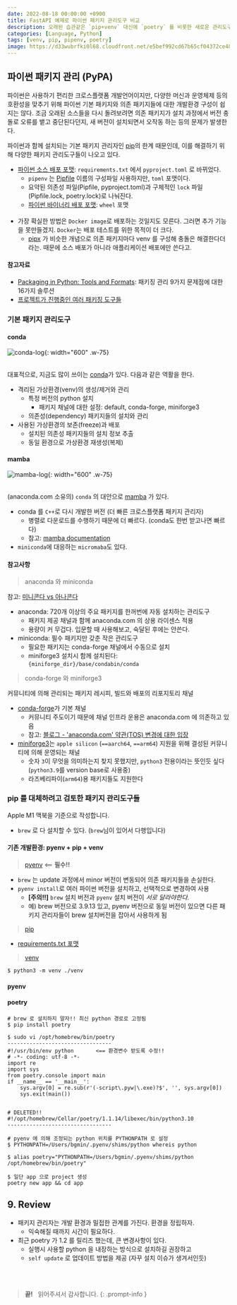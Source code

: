 ```yaml
---
date: 2022-08-18 00:00:00 +0900
title: FastAPI 예제로 파이썬 패키지 관리도구 비교
description: 오래된 습관같은 `pip+venv` 대신에 `poetry` 를 비롯한 새로운 관리도구들을 알아보겠습니다.
categories: [Language, Python]
tags: [venv, pip, pipenv, poetry]
image: https://d33wubrfki0l68.cloudfront.net/e5bef992cd67b65cf04372ce4802620989c02ccd/4d1dc/static/images/blog/poetry.png
---
```


## 파이썬 패키지 관리 (PyPA)

파이썬은 사용하기 편리한 크로스플랫폼 개발언어이지만, 다양한 머신과 운영체제 등의 호환성을 맞추기 위해 파이썬 기본 패키지와 의존 패키지들에 대한 개발환경 구성이 쉽지는 않다. 조금 오래된 소스들을 다시 돌려보려면 의존 패키지가 설치 과정에서 버전 충돌로 오류를 뱉고 중단된다던지, 새 버전이 설치되면서 오작동 하는 등의 문제가 발생한다.

파이썬과 함께 설치되는 기본 패키지 관리자인 [pip](https://pip.pypa.io/en/stable/)의 한계 때문인데, 이를 해결하기 위해 다양한 패키지 관리도구들이 나오고 있다.

- [파이썬 소스 배포 포맷](https://packaging.python.org/en/latest/specifications/source-distribution-format/): `requirements.txt` 에서 `pyproject.toml` 로 바뀌었다.
  - `pipenv` 는 [Pipfile](https://realpython.com/pipenv-guide/#the-pipfile) 이름의 구성파일 사용하지만, `toml` 포맷이다.
  - 요약된 의존성 파일(Pipfile, pyproject.toml)과 구체적인 `lock` 파일(Pipfile.lock, poetry.lock)로 나눠진다.
  - [파이썬 바이너리 배포 포맷](https://packaging.python.org/en/latest/specifications/binary-distribution-format/): `wheel` 포맷
    <br/>&nbsp;
- 가장 확실한 방법은 `Docker image`로 배포하는 것일지도 모른다. 그러면 추가 기능을 못만들겠지. `Docker`는 배포 테스트를 위한 목적이 더 크다.
  - [pipx](https://github.com/pypa/pipx) 가 비슷한 개념으로 의존 패키지마다 venv 를 구성해 충돌은 해결한다더라는. 때문에 소스 배포가 아니라 애플리케이션 배포에만 쓴다고.

#### 참고자료

- [Packaging in Python: Tools and Formats](https://towardsdatascience.com/packaging-in-python-tools-and-formats-743ead5f39ee): 패키징 관리 9가지 문제점에 대한 16가지 솔루션
- [프로젝트가 진행중인 여러 패키징 도구들](https://packaging.python.org/en/latest/key_projects/)

### 기본 패키지 관리도구

#### conda

![conda-log](https://miro.medium.com/max/1400/1*-_SPidVy1TiaCqhSv7-8Rw.png){: width="600" .w-75} <br />&nbsp;

대표적으로, 지금도 많이 쓰이는 [conda](https://docs.conda.io/en/latest/)가 있다. 다음과 같은 역활을 한다.

- 격리된 가상환경(venv)의 생성/제거와 관리
  - 특정 버전의 python 설치
    - 패키지 채널에 대한 설정: default, conda-forge, miniforge3
  - 의존성(dependency) 패키지들의 설치와 관리
- 사용된 가상환경의 보존(freeze)과 배포
  - 설치된 의존성 패키지들의 설치 정보 추출
  - 동일 환경으로 가상환경 재생성(복제)

#### mamba

![mamba-log](https://github.com/mamba-org/mamba/blob/master/docs/assets/mamba_header.png?raw=true){: width="600" .w-75} <br />&nbsp;

(anaconda.com 소유의) `conda` 의 대안으로 [mamba](https://github.com/mamba-org/mamba) 가 있다.

- conda 를 `C++`로 다시 개발한 버전 (더 빠른 크로스플랫폼 패키지 관리자)
  - 병렬로 다운로드를 수행하기 때문에 더 빠르다. (conda도 한번 받고나면 빠르다)
  - 참고: [mamba documentation](https://mamba.readthedocs.io/en/latest/index.html)
- `miniconda`에 대응하는 `micromaba`도 있다.

#### 참고사항

> anaconda 와 miniconda

참고: [미니콘다 vs 아나콘다](https://velog.io/@ash3767/%EB%AF%B8%EB%8B%88%EC%BD%98%EB%8B%A4-vs-%EC%95%84%EB%82%98%EC%BD%98%EB%8B%A4)

- anaconda: 720개 이상의 주요 패키지를 한꺼번에 자동 설치하는 관리도구
  - 패키지 제공 채널과 함께 anaconda.com 의 상용 라이센스 적용
  - 용량이 커 무겁다. 입문할 때 사용해보고, 숙달된 후에는 안쓴다.
- miniconda: 필수 패키지만 갖춘 작은 관리도구
  - 필요한 패키지는 conda-forge 채널에서 수동으로 설치
  - miniforge3 설치시 함께 설치된다: `{miniforge_dir}/base/condabin/conda`

> conda-forge 와 miniforge3

커뮤니티에 의해 관리되는 패키지 레시피, 빌드와 배포의 리포지토리 채널

- [conda-forge](https://anaconda.org/conda-forge/repo)가 기본 채널
  - 커뮤니티 주도이기 때문에 채널 인프라 운용은 anaconda.com 에 의존하고 있음
  - 참고: [블로그 - 'anaconda.com' 약관(TOS) 변경에 대한 입장](https://conda-forge.org/blog/posts/anaconda-tos/)
- [miniforge3](https://github.com/conda-forge/miniforge#miniforge3)는 `apple silicon` (`==aarch64`, `==arm64`) 지원을 위해 결성된 커뮤니티에 의해 운영되는 채널
  - 숫자 `3`이 무엇을 의미하는지 찾지 못했지만, `python3` 전용이라는 뜻인듯 싶다 (`python3.9`를 version base로 사용중)
  - 라즈베리파이(`arm64`)용 패키지들도 지원한다

### pip 를 대체하려고 검토한 패키지 관리도구들

Apple M1 맥북을 기준으로 작성합니다.

- `brew` 로 다 설치할 수 있다. (`brew`님이 있어서 다행입니다)

#### 기존 개발환경: pyenv + pip + venv

> [pyenv](https://github.com/pyenv/pyenv) <== **필수!!**

- `brew` 는 update 과정에서 minor 버전이 변동되어 의존 패키지들을 손실한다.
- `pyenv install`로 여러 파이썬 버전을 설치하고, 선택적으로 변경하여 사용
  - **[주의!!]** `brew` 설치 버전과 `pyenv` 설치 버전이 _서로 달라야한다._
  - 예) brew 버전으로 3.9.13 있고, pyenv 버전으로 동일 버전이 있으면 다른 패키지 관리자들이 brew 설치버전을 잡아서 사용하게 됨

> [pip](https://pip.pypa.io/en/stable/)

- [requirements.txt 포맷](https://pip.pypa.io/en/stable/reference/requirement-specifiers/#requirement-specifiers)

> [venv](https://docs.python.org/3/library/venv.html)

```shell
$ python3 -m venv ./venv
```

#### pyenv

#### poetry

```shell
# brew 로 설치하지 말자!! 최신 python 경로로 고정됨
$ pip install poetry

$ sudo vi /opt/homebrew/bin/poetry
---------------------------------
#!/usr/bin/env python       <== 환경변수 받도록 수정!!
# -*- coding: utf-8 -*-
import re
import sys
from poetry.console import main
if __name__ == '__main__':
    sys.argv[0] = re.sub(r'(-script\.pyw|\.exe)?$', '', sys.argv[0])
    sys.exit(main())


# DELETED!!
#!/opt/homebrew/Cellar/poetry/1.1.14/libexec/bin/python3.10
---------------------------------

# pyenv 에 의해 조정되는 python 위치를 PYTHONPATH 로 설정
$ PYTHONPATH=/Users/bgmin/.pyenv/shims/python whereis python

$ alias poetry="PYTHONPATH=/Users/bgmin/.pyenv/shims/python /opt/homebrew/bin/poetry"

$ 일단 app 으로 project 생성
poetry new app && cd app

```

## 9. Review

- 패키지 관리자는 개발 환경과 밀접한 관계를 가진다. 환경을 정립하자.
  + 익숙해질 때까지 시간이 필요하다. 
- 최근 poetry 가 1.2 를 릴리즈 했는데, 큰 변경사항이 있다. 
  + 실행시 사용할 python 을 내장하는 방식으로 설치하길 권장하고
  + `self update` 로 업데이트 방법을 제공 (자꾸 설치 이슈가 생겨서인듯)

&nbsp; <br />
&nbsp; <br />

> **끝!** &nbsp; 읽어주셔서 감사합니다.
{: .prompt-info }

